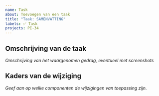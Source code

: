 ```yaml
---
name: Task
about: Toevoegen van een taak
title: "Taak: SAMENVATTING"
labels: ✅ Task
projects: PI-34
---
```


## Omschrijving van de taak

_Omschrijving van het waargenomen gedrag, eventueel met screenshots_

## Kaders van de wijziging

_Geef aan op welke componenten de wijzigingen van toepassing zijn._


